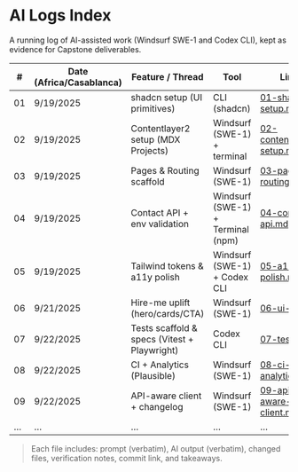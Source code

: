 # AI Logs Index

A running log of AI-assisted work (Windsurf SWE-1 and Codex CLI), kept as evidence for Capstone deliverables.

| # | Date (Africa/Casablanca) | Feature / Thread | Tool | Link |
|---|---------------------------|------------------|------|------|
| 01 | 9/19/2025 | shadcn setup (UI primitives) | CLI (shadcn) | [01-shadcn-setup.md](./01-shadcn-setup.md) |
| 02 | 9/19/2025 | Contentlayer2 setup (MDX Projects) | Windsurf (SWE-1) + terminal | [02-contentlayer-setup.md](./02-contentlayer-setup.md) |
| 03 | 9/19/2025 | Pages & Routing scaffold | Windsurf (SWE-1) | [03-pages-routing.md](./03-pages-routing.md) |
| 04 | 9/19/2025 | Contact API + env validation | Windsurf (SWE-1) + Terminal (npm) | [04-contact-api.md](./04-contact-api.md) |
| 05 | 9/19/2025 | Tailwind tokens & a11y polish | Windsurf (SWE-1) + Codex CLI | [05-a11y-polish.md](./05-a11y-polish.md) |
| 06 | 9/21/2025 | Hire-me uplift (hero/cards/CTA) | Windsurf (SWE-1) | [06-ui-ux.md](./06-ui-ux.md) |
| 07 | 9/22/2025 | Tests scaffold & specs (Vitest + Playwright) | Codex CLI | [07-tests.md](./07-tests.md) |
| 08 | 9/22/2025 | CI + Analytics (Plausible) | Windsurf (SWE-1) | [08-ci-analytics.md](./08-ci-analytics.md) |
| 09 | 9/22/2025 | API-aware client + changelog | Windsurf (SWE-1) | [09-api-aware-client.md](./09-api-aware-client.md) |
| … | … | … | … | … |

> Each file includes: prompt (verbatim), AI output (verbatim), changed files, verification notes, commit link, and takeaways.
